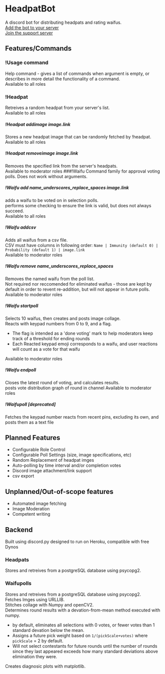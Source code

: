 # HeadpatBot

A discord bot for distributing headpats and rating waifus.  
[Add the bot to your server](https://discord.com/api/oauth2/authorize?client_id=807859649621524490&permissions=117824&scope=bot)  
[Join the support server](https://discord.gg/yhQzBYqFZb)

## Features/Commands
### !Usage command
Help command - gives a list of commands when <command> argument is empty, or describes in more detail the functionality of a command.  
Available to all roles
### !Headpat
Retreives a random headpat from your server's list.  
Available to all roles
##### !Headpat addimage image.link
Stores a new headpat image that can be randomly fetched by !headpat.  
Available to all roles
##### !Headpat removeimage image.link
Removes the specified link from the server's headpats.  
Available to moderator roles
###!Waifu 
Command family for approval voting polls. Does not work without arguments.
##### !Waifu add name_underscores_replace_spaces image.link
adds a waifu to be voted on in selection polls.  
performs some checking to ensure the link is valid, but does not always succeed.  
Available to all roles
##### !Waifu addcsv
Adds all waifus from a csv file.  
CSV must have columns in following order: `Name | Immunity (default 0) | Probability (default 1) | image.link`  
Available to moderator roles
##### !Waifu remove name_underscores_replace_spaces
Removes the named waifu from the poll list.  
Not required nor reccomended for eliminated waifus - those are kept by default in order to revent re-addition, but will not appear in future polls.  
Available to moderator roles
##### !Waifu startpoll
Selects 10 waifus, then creates and posts image collage.  
Reacts with keypad numbers from 0 to 9, and a flag.  
* The flag is intended as a 'done voting' mark to help moderators keep track of a threshold for ending rounds
* Each Reacted keypad emoji corresponds to a waifu, and user reactions will count as a vote for that waifu

Available to moderator roles
##### !Waifu endpoll
Closes the latest round of voting, and calculates results.  
posts vote distribution graph of round in channel
Available to moderator roles
##### !Waifupoll <round> [deprecated]
Fetches the keypad number reacts from recent pins, excluding its own, and posts them as a text file

## Planned Features
* Configurable Role Control
* Configurable Poll Settings (size, image specifications, etc)
* Random Replacement of headpat imges
* Auto-polling by time interval and/or completion votes
* Discord image attachment/link support
* csv export

## Unplanned/Out-of-scope features
* Automated image fetching
* Image Moderation
* Competent writing

## Backend
Built using discord.py
designed to run on Heroku, compatible with free Dynos
### Headpats
Stores and retreives from a postgreSQL database using psycopg2.
### Waifupolls
Stores and retreives from a postgreSQL database using psycopg2.  
Fetches Imges using URLLIB.  
Stitches collage with Numpy and openCV2.  
Determines round results with a devation-from-mean method executed with numpy.
* by default, eliminates all selections with 0 votes, or fewer votes than 1 standard devation below the mean.  
* Assigns a future pick weight based on ```1/(pickScale+votes)``` where `pickScale` = 2 by default.  
* Will not select contestants for future rounds until the number of rounds since they last appeared exceeds how many standard deviations above elimination they were.

Creates diagnosic plots with matplotlib.  
